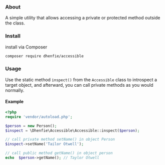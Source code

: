 ### About
A simple utility that allows accessing a private or protected method outside the class.

###  Install
install via Composer 
```bash
composer require dhenfie/accessible 
```

### Usage
Use the static method `inspect()` from the `Accessible` class to introspect a target object, and afterward, you can call private methods as you would normally.

#### **Example**
```php
<?php
require 'vendor/autoload.php';

$person = new Person();
$inspect = \Dhenfie\Accessible\Accessible::inspect($person);

// call private method setName() in object Person
$inspect->setName('Tailor Otwell');

// call public method getName() in object person
echo  $person->getName(); // Taylor Otwell
```
